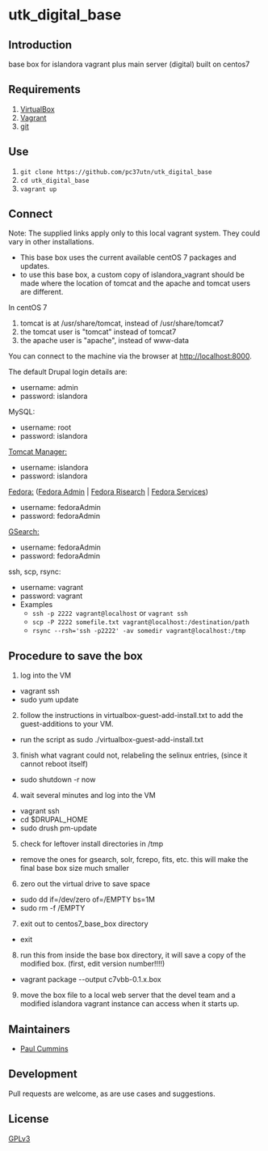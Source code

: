 # utk_digital_base

## Introduction

base box for islandora vagrant plus main server (digital) built on centos7

## Requirements

1. [VirtualBox](https://www.virtualbox.org/)
2. [Vagrant](http://www.vagrantup.com)
3. [git](https://git-scm.com/)

## Use

1. `git clone https://github.com/pc37utn/utk_digital_base`
2. `cd utk_digital_base`
3. `vagrant up`

## Connect

Note: The supplied links apply only to this local vagrant system. They could vary in other installations. 
* This base box uses the current available centOS 7 packages and updates. 
* to use this base box, a custom copy of islandora_vagrant should be made where the location of tomcat and the apache and tomcat users are different.


In centOS 7
1. tomcat is at /usr/share/tomcat, instead of /usr/share/tomcat7
2. the tomcat user is "tomcat" instead of tomcat7
3. the apache user is "apache", instead of www-data

You can connect to the machine via the browser at [http://localhost:8000](http://localhost:8000).

The default Drupal login details are:
  - username: admin
  - password: islandora

MySQL:
  - username: root
  - password: islandora

[Tomcat Manager:](http://localhost:8080/manager)
  - username: islandora
  - password: islandora

[Fedora:](http://localhost:8080/fedora/) ([Fedora Admin](http://localhost:8080/fedora/admin) | [Fedora Risearch](http://localhost:8080/fedora/risearch) | [Fedora Services](http://localhost:8080/fedora/services/))
  - username: fedoraAdmin
  - password: fedoraAdmin

[GSearch:](http://localhost:8080/fedoragsearch/rest)
  - username: fedoraAdmin
  - password: fedoraAdmin

ssh, scp, rsync:
  - username: vagrant
  - password: vagrant
  - Examples
    - `ssh -p 2222 vagrant@localhost` or `vagrant ssh`
    - `scp -P 2222 somefile.txt vagrant@localhost:/destination/path`
    - `rsync --rsh='ssh -p2222' -av somedir vagrant@localhost:/tmp`

## Procedure to save the box

1. log into the VM
  - vagrant ssh
  - sudo yum update
2. follow the instructions in virtualbox-guest-add-install.txt to add the guest-additions to your VM.
  - run the script as sudo ./virtualbox-guest-add-install.txt
3. finish what vagrant could not, relabeling the selinux entries, (since it cannot reboot itself)
  - sudo shutdown -r now
4. wait several minutes and log into the VM
  - vagrant ssh
  - cd $DRUPAL_HOME
  - sudo drush pm-update
5. check for leftover install directories in /tmp
  - remove the ones for gsearch, solr, fcrepo, fits, etc. this will make the final base box size much smaller
6. zero out the virtual drive to save space 
  - sudo dd if=/dev/zero of=/EMPTY bs=1M
  - sudo rm -f /EMPTY
7. exit out to centos7_base_box directory
  - exit
8. run this from inside the base box directory, it will save a copy of the modified box. (first, edit version number!!!!)
  - vagrant package --output c7vbb-0.1.x.box
9. move the box file to a local web server that the devel team and a modified islandora vagrant instance can access when it starts up.

## Maintainers

* [Paul Cummins](https://github.com/pc37utn/)

## Development

Pull requests are welcome, as are use cases and suggestions.

## License

[GPLv3](http://www.gnu.org/licenses/gpl-3.0.txt)
